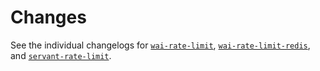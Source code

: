 # Changes

See the individual changelogs for [`wai-rate-limit`](./wai-rate-limit/CHANGELOG.md), [`wai-rate-limit-redis`](./wai-rate-limit-redis/CHANGELOG.md), and [`servant-rate-limit`](./servant-rate-limit/CHANGELOG.md).

